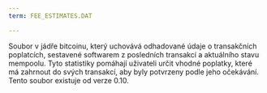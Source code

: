 ```yaml
---
term: FEE_ESTIMATES.DAT

---
```

Soubor v jádře bitcoinu, který uchovává odhadované údaje o transakčních poplatcích, sestavené softwarem z posledních transakcí a aktuálního stavu mempoolu. Tyto statistiky pomáhají uživateli určit vhodné poplatky, které má zahrnout do svých transakcí, aby byly potvrzeny podle jeho očekávání. Tento soubor existuje od verze 0.10.